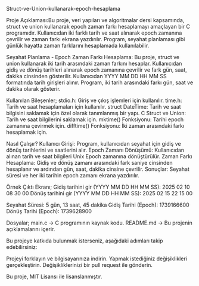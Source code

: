 Struct-ve-Union-kullanarak-epoch-hesaplama

Proje Açıklaması:Bu proje, veri yapıları ve algoritmalar dersi kapsamında, struct ve union kullanarak epoch zaman farkı hesaplamayı amaçlayan bir C programıdır. 
Kullanıcıdan iki farklı tarih ve saat alınarak epoch zamanına çevrilir ve zaman farkı ekrana yazdırılır.
Program, seyahat planlaması gibi günlük hayatta zaman farklarını hesaplamada kullanılabilir.

Seyahat Planlama - Epoch Zaman Farkı Hesaplama:
Bu proje, struct ve union kullanarak iki tarih arasındaki zaman farkını hesaplar. 
Kullanıcıdan gidiş ve dönüş tarihleri alınarak epoch zamanına çevrilir ve fark gün, saat, dakika cinsinden gösterilir.
Kullanıcıdan YYYY MM DD HH MM SS formatında tarih girişleri alınır.
Program, iki tarih arasındaki farkı gün, saat ve dakika olarak gösterir.

Kullanılan Bileşenler;
stdio.h: Giriş ve çıkış işlemleri için kullanılır.
time.h: Tarih ve saat hesaplamaları için kullanılır.
struct DateTime: Tarih ve saat bilgisini saklamak için özel olarak tanımlanmış bir yapı.
C Struct ve Union: Tarih ve saat bilgilerini saklamak için.
mktime() Fonksiyonu: Tarihi epoch zamanına çevirmek için.
difftime() Fonksiyonu: İki zaman arasındaki farkı hesaplamak için.

Nasıl Çalışır?
Kullanıcı Girişi: Program, kullanıcıdan seyahat için gidiş ve dönüş tarihlerini ve saatlerini alır.
Epoch Zamanı Dönüşümü: Kullanıcıdan alınan tarih ve saat bilgileri Unix Epoch zamanına dönüştürülür.
Zaman Farkı Hesaplama: Gidiş ve dönüş zamanı arasındaki fark saniye cinsinden hesaplanır ve ardından gün, saat, dakika cinsine çevrilir.
Sonuçlar: Seyahat süresi ve her iki tarihin epoch zamanı ekrana yazdırılır.

Örnek Çıktı Ekranı;
Gidiş tarihini gir (YYYY MM DD HH MM SS): 2025 02 10 08 30 00
Dönüş tarihini gir (YYYY MM DD HH MM SS): 2025 02 15 22 15 00

Seyahat Süresi: 5 gün, 13 saat, 45 dakika
Gidiş Tarihi (Epoch): 1739166600
Dönüş Tarihi (Epoch): 1739628900

Dosyalar;
main.c → C programının kaynak kodu.
README.md → Bu projenin açıklamalarını içerir.

Bu projeye katkıda bulunmak isterseniz, aşağıdaki adımları takip edebilirsiniz:

Projeyi forklayın ve bilgisayarınıza indirin.
Yapmak istediğiniz değişiklikleri gerçekleştirin.
Değişikliklerinizi bir pull request ile gönderin.

Bu proje, MIT Lisansı ile lisanslanmıştır.



